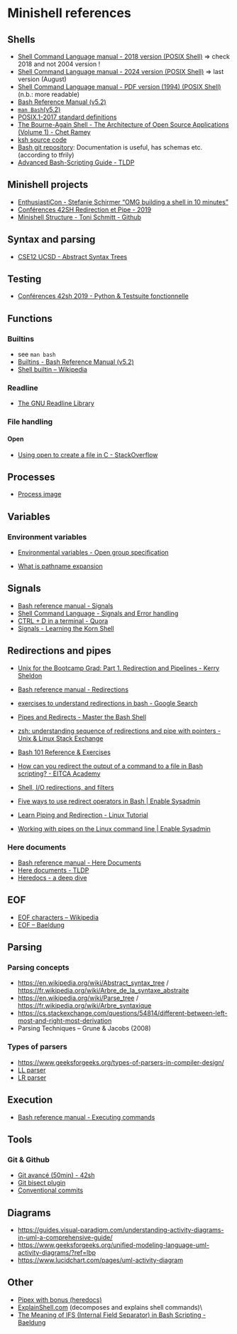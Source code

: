 # Minishell references
## Shells
- [Shell Command Language manual - 2018 version (POSIX Shell)](https://pubs.opengroup.org/onlinepubs/9699919799/utilities/V3_chap02.html) => check 2018 and not 2004 version !
- [Shell Command Language manual - 2024 version (POSIX Shell)](https://pubs.opengroup.org/onlinepubs/9799919799/) => last version (August)
- [Shell Command Language manual - PDF version (1994) (POSIX Shell)](https://pubs.opengroup.org/onlinepubs/009656399/toc.pdf) (n.b.: more readable)
- [Bash Reference Manual (v5.2)](https://www.gnu.org/software/bash/manual/bash.html)
- [`man Bash`(v5.2)](https://www.man7.org/linux/man-pages/man1/bash.1.html)
- [POSIX.1-2017 standard definitions](https://pubs.opengroup.org/onlinepubs/9699919799/basedefs/V1_chap03.html)
- [The Bourne-Again Shell - The Architecture of Open Source Applications (Volume 1) - Chet Ramey](https://aosabook.org/en/v1/bash.html)
- [ksh source code](https://github.com/openbsd/src/blob/master/bin/ksh/exec.c)
- [Bash git repository](https://git.savannah.gnu.org/cgit/bash.git/tree/doc/README): Documentation is useful, has schemas etc. (according to tfrily)
- [Advanced Bash-Scripting Guide - TLDP](https://tldp.org/LDP/abs/html/)

## Minishell projects
- [EnthusiastiCon - Stefanie Schirmer “OMG building a shell in 10 minutes”](https://www.youtube.com/watch?v=k6TTj4C0LF0)
- [Conférences 42SH Redirection et Pipe  - 2019](https://www.youtube.com/watch?v=ceNaZzEoUhk)
- [Minishell Structure - Toni Schmitt - Github](https://github.com/toni-schmitt/minishell#lexer)

## Syntax and parsing
- [CSE12 UCSD - Abstract Syntax Trees](https://cseweb.ucsd.edu/~kube/cls/12.s13/Lectures/lec16/lec16.pdf)

## Testing
- [Conférences 42sh 2019 - Python & Testsuite fonctionnelle](https://www.youtube.com/watch?v=1CoFy6eM7_I&list=PLo31Bhg3nNkZHhqAjlwo5tNOa-FEXKnEe&index=6)

## Functions
### Builtins
- see `man bash`
- [Builtins - Bash Reference Manual (v5.2)](https://www.gnu.org/software/bash/manual/bash.html#Shell-Builtin-Commands)
- [Shell builtin – Wikipedia](https://en.wikipedia.org/wiki/Shell_builtin)

### Readline
- [The GNU Readline Library](https://www.gnu.org/software/readline/)

### File handling
#### Open
- [Using open to create a file in C - StackOverflow](https://stackoverflow.com/questions/28466715/using-open-to-create-a-file-in-c)

## Processes
- [Process image](https://www.tutorialspoint.com/inter_process_communication/inter_process_communication_process_image.htm)

## Variables
### Environment variables
- [Environmental variables - Open group specification](https://pubs.opengroup.org/onlinepubs/9699919799/basedefs/V1_chap08.html)

- [What is pathname expansion](https://bash.cyberciti.biz/guide/Path_name_expansion)

## Signals
- [Bash reference manual - Signals](https://www.gnu.org/software/bash/manual/html_node/Signals.html)
- [Shell Command Language - Signals and Error handling](https://pubs.opengroup.org/onlinepubs/009695399/utilities/xcu_chap02.html#tag_02_11)
- [CTRL + D in a terminal - Quora](https://www.quora.com/What-is-Ctrl-D-in-a-terminal)
- [Signals - Learning the Korn Shell](https://docstore.mik.ua/orelly/unix2.1/ksh/ch08_03.htm)

## Redirections and pipes
- [Unix for the Bootcamp Grad: Part 1. Redirection and Pipelines - Kerry Sheldon](https://medium.com/@KerrySheldon/unix-for-the-bootcamp-grad-part-1-redirection-and-pipelines-470a7f6609c8)

- [Bash reference manual - Redirections](https://www.gnu.org/savannah-checkouts/gnu/bash/manual/bash.html#Redirections)

- [exercises to understand redirections in bash - Google Search](https://www.google.com/search?client=firefox-b-d&q=exercises+to+understand+redirections+in+bash)

- [Pipes and Redirects - Master the Bash Shell](https://www.educative.io/courses/master-the-bash-shell/pipes-and-redirects)

- [zsh: understanding sequence of redirections and pipe with pointers - Unix & Linux Stack Exchange](https://unix.stackexchange.com/questions/673145/zsh-understanding-sequence-of-redirections-and-pipe-with-pointers)

- [Bash 101 Reference & Exercises](https://codingnomads.com/bash-101-reference-and-exercises)

- [How can you redirect the output of a command to a file in Bash scripting? - EITCA Academy](https://eitca.org/cybersecurity/eitc-is-lsa-linux-system-administration/bash-scripting/bash-basics/examination-review-bash-basics/how-can-you-redirect-the-output-of-a-command-to-a-file-in-bash-scripting/)

- [Shell, I/O redirections, and filters](https://musaoyiza.hashnode.dev/shell-io-redirections-and-filters)

- [Five ways to use redirect operators in Bash | Enable Sysadmin](https://www.redhat.com/sysadmin/redirect-operators-bash)

- [Learn Piping and Redirection - Linux Tutorial](https://ryanstutorials.net/linuxtutorial/piping.php)

- [Working with pipes on the Linux command line | Enable Sysadmin](https://www.redhat.com/sysadmin/pipes-command-line-linux)


### Here documents
- [Bash reference manual - Here Documents](https://www.gnu.org/savannah-checkouts/gnu/bash/manual/bash.html#Here-Documents)
- [Here documents - TLDP](https://tldp.org/LDP/abs/html/here-docs.html)
- [Heredocs - a deep dive](https://medium.com/@oduwoledare/heredoc-a-deep-dive-23c82992e522)

## EOF
- [EOF characters – Wikipedia](https://en.wikipedia.org/wiki/End-of-file#EOF_character)
- [EOF – Baeldung](https://www.baeldung.com/linux/eof)

## Parsing
### Parsing concepts
- https://en.wikipedia.org/wiki/Abstract_syntax_tree / https://fr.wikipedia.org/wiki/Arbre_de_la_syntaxe_abstraite
- https://en.wikipedia.org/wiki/Parse_tree / https://fr.wikipedia.org/wiki/Arbre_syntaxique
- https://cs.stackexchange.com/questions/54814/different-between-left-most-and-right-most-derivation
- Parsing Techniques – Grune & Jacobs (2008)
### Types of parsers
- https://www.geeksforgeeks.org/types-of-parsers-in-compiler-design/
- [LL parser](https://en.wikipedia.org/wiki/LL_parser)
- [LR parser](https://www.geeksforgeeks.org/lr-parser)

## Execution
- [Bash reference manual - Executing commands](https://www.gnu.org/savannah-checkouts/gnu/bash/manual/bash.html#Executing-Commands)

## Tools
### Git & Github
- [Git avancé (50min) - 42sh](https://www.youtube.com/live/N4GAmMHnd20?si=KNtmaPRX4fybOGDc)
- [Git bisect plugin](https://artspb.me/posts/getting-started-with-git-bisect-run-plugin/)
- [Conventional commits](https://www.conventionalcommits.org/en/v1.0.0/)

## Diagrams
- https://guides.visual-paradigm.com/understanding-activity-diagrams-in-uml-a-comprehensive-guide/
- https://www.geeksforgeeks.org/unified-modeling-language-uml-activity-diagrams/?ref=lbp
- https://www.lucidchart.com/pages/uml-activity-diagram

## Other
- [Pipex with bonus (heredocs)](https://github.com/madebypixel02/pipex?tab=readme-ov-file#here-document)
- [ExplainShell.com](https://explainshell.com/) (decomposes and explains shell commands)\
- [The Meaning of IFS (Internal Field Separator) in Bash Scripting - Baeldung](https://www.baeldung.com/linux/ifs-shell-variable)
